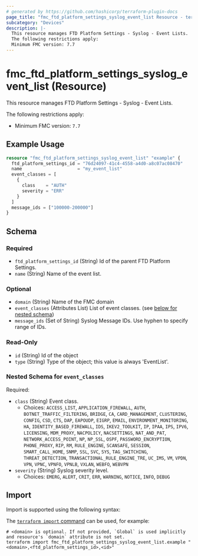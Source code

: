 ```yaml
---
# generated by https://github.com/hashicorp/terraform-plugin-docs
page_title: "fmc_ftd_platform_settings_syslog_event_list Resource - terraform-provider-fmc"
subcategory: "Devices"
description: |-
  This resource manages FTD Platform Settings - Syslog - Event Lists.
  The following restrictions apply:
  Minimum FMC version: 7.7
---
```


# fmc_ftd_platform_settings_syslog_event_list (Resource)

This resource manages FTD Platform Settings - Syslog - Event Lists.

The following restrictions apply:
  - Minimum FMC version: `7.7`

## Example Usage

```terraform
resource "fmc_ftd_platform_settings_syslog_event_list" "example" {
  ftd_platform_settings_id = "76d24097-41c4-4558-a4d0-a8c07ac08470"
  name                     = "my_event_list"
  event_classes = [
    {
      class    = "AUTH"
      severity = "ERR"
    }
  ]
  message_ids = ["100000-200000"]
}
```

<!-- schema generated by tfplugindocs -->
## Schema

### Required

- `ftd_platform_settings_id` (String) Id of the parent FTD Platform Settings.
- `name` (String) Name of the event list.

### Optional

- `domain` (String) Name of the FMC domain
- `event_classes` (Attributes List) List of event classes. (see [below for nested schema](#nestedatt--event_classes))
- `message_ids` (Set of String) Syslog Message IDs. Use hyphen to specify range of IDs.

### Read-Only

- `id` (String) Id of the object
- `type` (String) Type of the object; this value is always 'EventList'.

<a id="nestedatt--event_classes"></a>
### Nested Schema for `event_classes`

Required:

- `class` (String) Event class.
  - Choices: `ACCESS_LIST`, `APPLICATION_FIREWALL`, `AUTH`, `BOTNET_TRAFFIC_FILTERING`, `BRIDGE`, `CA`, `CARD_MANAGEMENT`, `CLUSTERING`, `CONFIG`, `CSD`, `CTS`, `DAP`, `EAPOUDP`, `EIGRP`, `EMAIL`, `ENVIRONMENT_MONITORING`, `HA`, `IDENTITY_BASED_FIREWALL`, `IDS`, `IKEV2_TOOLKIT`, `IP`, `IPAA`, `IPS`, `IPV6`, `LICENSING`, `MDM_PROXY`, `NACPOLICY`, `NACSETTINGS`, `NAT_AND_PAT`, `NETWORK_ACCESS_POINT`, `NP`, `NP_SSL`, `OSPF`, `PASSWORD_ENCRYPTION`, `PHONE_PROXY`, `RIP`, `RM`, `RULE_ENGINE`, `SCANSAFE`, `SESSION`, `SMART_CALL_HOME`, `SNMP`, `SSL`, `SVC`, `SYS`, `TAG_SWITCHING`, `THREAT_DETECTION`, `TRANSACTIONAL_RULE_ENGINE_TRE`, `UC_IMS`, `VM`, `VPDN`, `VPN`, `VPNC`, `VPNFO`, `VPNLB`, `VXLAN`, `WEBFO`, `WEBVPN`
- `severity` (String) Syslog severity level.
  - Choices: `EMERG`, `ALERT`, `CRIT`, `ERR`, `WARNING`, `NOTICE`, `INFO`, `DEBUG`

## Import

Import is supported using the following syntax:

The [`terraform import` command](https://developer.hashicorp.com/terraform/cli/commands/import) can be used, for example:

```shell
# <domain> is optional. If not provided, `Global` is used implicitly and resource's `domain` attribute is not set.
terraform import fmc_ftd_platform_settings_syslog_event_list.example "<domain>,<ftd_platform_settings_id>,<id>"
```
